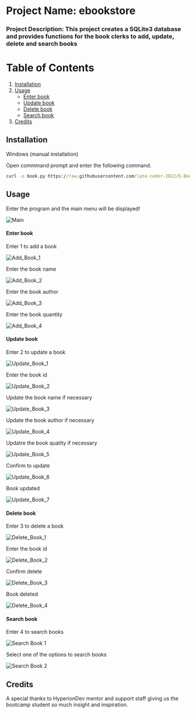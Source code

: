 # Project Name: ebookstore

### Project Description: This project creates a SQLite3 database and provides functions for the book clerks to add, update, delete and search books

# Table of Contents
1. [Installation](#installation)
2. [Usage](#usage)
    * [Enter book](#enter-book)
    * [Update book](#update-book)
    * [Delete book](#delete-book)
    * [Search book](#search-book)
3. [Credits](#credits)

## Installation
Windows (manual installation)

Open commmand prompt and enter the following command.

```cmd
curl -o book.py https://raw.githubusercontent.com/late-coder-2022/E-Bookstore/master/book.py
```

## Usage
Enter the program and the main menu will be displayed!

![Main](Screenshot_Main.jpg)

#### Enter book

Enter 1 to add a book

![Add_Book_1](Screenshot_Add_1.jpg)

Enter the book name

![Add_Book_2](Screenshot_Add_2.jpg)

Enter the book author

![Add_Book_3](Screenshot_Add_3.jpg)

Enter the book quantity

![Add_Book_4](Screenshot_Add_4.jpg)

#### Update book

Enter 2 to update a book

![Update_Book_1](Screenshot_Update_1.jpg)

Enter the book id

![Update_Book_2](Screenshot_Update_2.jpg)

Update the book name if necessary

![Update_Book_3](Screenshot_Update_3.jpg)

Update the book author if necessary

![Update_Book_4](Screenshot_Update_4.jpg)

Updatre the book quatity if necessary

![Update_Book_5](Screenshot_Update_5.jpg)

Confirm to update

![Update_Book_6](Screenshot_Update_6.jpg)

Book updated

![Update_Book_7](Screenshot_Update_7.jpg)

#### Delete book

Enter 3 to delete a book

![Delete_Book_1](Screenshot_Delete_1.jpg)

Enter the book id

![Delete_Book_2](Screenshot_Delete_2.jpg)

Confirm delete

![Delete_Book_3](Screenshot_Delete_3.jpg)

Book deleted

![Delete_Book_4](Screenshot_Delete_4.jpg)

#### Search book

Enter 4 to search books

![Search Book 1](Screenshot_Search_1.jpg)

Select one of the options to search books

![Search Book 2](Screenshot_Search_2.jpg)

## Credits

A special thanks to HyperionDev mentor and support staff giving us the bootcamp student so much insight and inspiration. 

